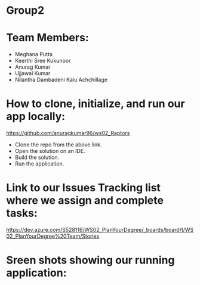 # Group2

# Team Members:
* Meghana Putta
* Keerthi Sree Kukunoor
* Anurag Kumar
* Ujjawal Kumar
* Nilantha Dambadeni Kalu Achchillage

# How to clone, initialize, and run our app locally:
https://github.com/anuragkumar96/ws02_Raptors
* Clone the repo from the above link.
* Open the solution on an IDE.
* Build the solution.
* Run the application.

# Link to our Issues Tracking list where we assign and complete tasks:
https://dev.azure.com/S528116/WS02_PlanYourDegree/_boards/board/t/WS02_PlanYourDegree%20Team/Stories

# Sreen shots showing our running application:
